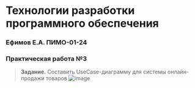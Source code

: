 # Технологии разработки программного обеспечения
### Ефимов Е.А. ПИМО-01-24

### Практическая работа №3

> **Задание.** Составить UseCase-диаграмму для системы онлайн-продажи товаров
![image](https://github.com/user-attachments/assets/b6a61c69-6a9d-4974-aa3b-4b61d9539839)
